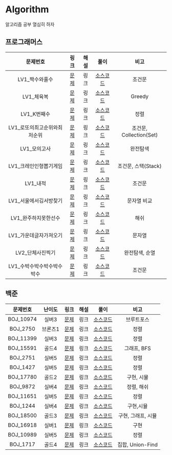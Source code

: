 # Algorithm
알고리즘 공부 열심히 하자



## 프로그래머스

|           문제번호           |                             링크                             | 해설 |                             풀이                             |          비고           |
| :--------------------------: | :----------------------------------------------------------: | :--: | :----------------------------------------------------------: | :---------------------: |
|        LV1_짝수와홀수        | [문제](https://programmers.co.kr/learn/courses/30/lessons/12937) | 링크 | [소스코드](./Programmers/src/lv1/Programmers_짝수와홀수.java) |         조건문          |
|          LV1_체육복          | [문제](https://programmers.co.kr/learn/courses/30/lessons/42862) | 링크 |  [소스코드](./Programmers/src/lv1/Programmers_체육복.java)   |         Greedy          |
|         LV1_K번째수          | [문제](https://programmers.co.kr/learn/courses/30/lessons/42748) | 링크 |  [소스코드](./Programmers/src/lv1/Programmers_K번째수.java)  |          정렬           |
| LV1_로또의최고순위와최저순위 | [문제](https://programmers.co.kr/learn/courses/30/lessons/77484) | 링크 | [소스코드](./Programmers/src/lv1/Programmers_로또의최고순위와최저순위.java) | 조건문, Collection(Set) |
|         LV1_모의고사         | [문제](https://programmers.co.kr/learn/courses/30/lessons/42840) | 링크 | [소스코드](./Programmers/src/lv1/Programmers_모의고사.java)  |        완전탐색         |
|    LV1_크레인인형뽑기게임    | [문제](https://programmers.co.kr/learn/courses/30/lessons/64061) | 링크 | [소스코드](./Programmers/src/lv1/Programmers_크레인인형뽑기게임.java) |   조건문, 스택(Stack)   |
|           LV1_내적           | [문제](https://programmers.co.kr/learn/courses/30/lessons/70128) | 링크 |   [소스코드](./Programmers/src/lv1/Programmers_내적.java)    |         조건문          |
|    LV1_서울에서김서방찾기    | [문제](https://programmers.co.kr/learn/courses/30/lessons/12919) | 링크 | [소스코드](./Programmers/src/lv1/Programmers_서울에서김서방찾기.java) |       문자열 비교       |
|     LV1_완주하지못한선수     | [문제](https://programmers.co.kr/learn/courses/30/lessons/42576) | 링크 | [소스코드](./Programmers/src/lv1/Programmers_완주하지못한선수.java) |          해쉬           |
|    LV1_가운데글자가져오기    | [문제](https://programmers.co.kr/learn/courses/30/lessons/12903) | 링크 | [소스코드](./Programmers/src/lv1/Programmers_가운데글자가져오기.java) |         문자열          |
|       LV2_단체사진찍기       | [문제](https://programmers.co.kr/learn/courses/30/lessons/1835) | 링크 | [소스코드](./Programmers/src/lv2/Programmers_단체사진찍기.java) |     완전탐색, 순열      |
|  LV1_수박수박수박수박수박수  | [문제](https://programmers.co.kr/learn/courses/30/lessons/12922) | 링크 | [소스코드](./Programmers/src/lv1/Programmers_수박수박수박수박수박수.java) |         조건문          |



## 백준

| 문제번호  | 난이도  |                     링크                      | 해설 |                         풀이                          |        비고        |
| :-------: | :-----: | :-------------------------------------------: | :--: | :---------------------------------------------------: | :----------------: |
| BOJ_10974 |  실버3  | [문제](https://www.acmicpc.net/problem/10974) | 링크 |     [소스코드](./BOJ/src/study01/BOJ_10974.java)      |     브루트포스     |
| BOJ_2750  | 브론즈1 | [문제](https://www.acmicpc.net/problem/2750)  | 링크 |      [소스코드](./BOJ/src/study01/BOJ_2750.java)      |        정렬        |
| BOJ_11399 |  실버3  | [문제](https://www.acmicpc.net/problem/11399) | 링크 |     [소스코드](./BOJ/src/study01/BOJ_11399.java)      |        정렬        |
| BOJ_15591 |  골드4  | [문제](https://www.acmicpc.net/problem/15591) | 링크 |     [소스코드](./BOJ/src/study01/BOJ_15591.java)      |    그래프, BFS     |
| BOJ_2751  |  실버5  | [문제](https://www.acmicpc.net/problem/2751)  | 링크 |      [소스코드](./BOJ/src/study01/BOJ_2751.java)      |        정렬        |
| BOJ_1427  |  실버5  | [문제](https://www.acmicpc.net/problem/1427)  | 링크 |      [소스코드](./BOJ/src/study01/BOJ_1427.java)      |        정렬        |
| BOJ_17780 |  골드2  | [문제](https://www.acmicpc.net/problem/17780) | 링크 | [소스코드](./BOJ/src/study01/BOJ_17780_refactor.java) |     구현, 시뮬     |
| BOJ_9872  |  실버4  | [문제](https://www.acmicpc.net/problem/9872)  | 링크 |      [소스코드](./BOJ/src/study01/BOJ_9872.java)      |     정렬, 해쉬     |
| BOJ_11651 |  실버5  | [문제](https://www.acmicpc.net/problem/11651) | 링크 | [소스코드](./BOJ/src/study01/BOJ_11651_refactor.java) |        정렬        |
| BOJ_1244  |  실버4  | [문제](https://www.acmicpc.net/problem/1244)  | 링크 |      [소스코드](./BOJ/src/study01/BOJ_1244.java)      |     구현,시뮬      |
| BOJ_18500 |  골드3  | [문제](https://www.acmicpc.net/problem/18500) | 링크 |     [소스코드](./BOJ/src/study01/BOJ_18500.java)      | 구현, 그래프, 시뮬 |
| BOJ_16918 |  실버1  | [문제](https://www.acmicpc.net/problem/16918) | 링크 |     [소스코드](./BOJ/src/study01/BOJ_16918.java)      |        구현        |
| BOJ_10989 |  실버5  | [문제](https://www.acmicpc.net/problem/10989) | 링크 |     [소스코드](./BOJ/src/study01/BOJ_10989.java)      |        정렬        |
| BOJ_1717  |  골드4  | [문제](https://www.acmicpc.net/problem/1717)  | 링크 |      [소스코드](./BOJ/src/study01/BOJ_1717.java)      |  집합, Union-Find  |

